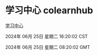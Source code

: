 # 学习中心 colearnhub
[学习中心](http://219.139.196.74:56308/colearnhub/)

2024年 06月 25日 星期二 16:20:02 CST

2024年 06月 25日 星期二 08:20:02 GMT
